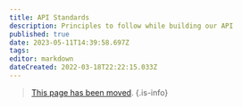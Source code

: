 ```yaml
---
title: API Standards
description: Principles to follow while building our API
published: true
date: 2023-05-11T14:39:58.697Z
tags: 
editor: markdown
dateCreated: 2022-03-18T22:22:15.033Z
---
```


> [This page has been moved](https://github.com/centerofci/mathesar/blob/develop/mathesar/api/STANDARDS.md).
{.is-info}

